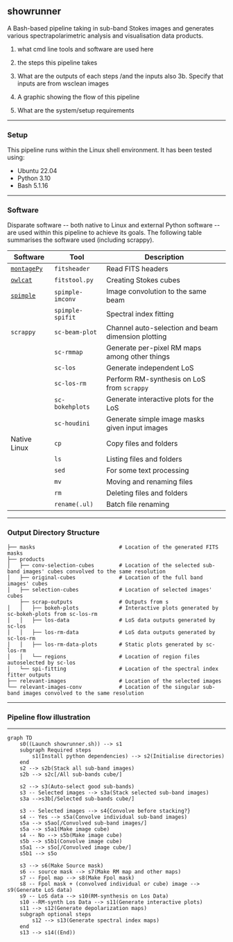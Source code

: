 ## showrunner

A Bash-based pipeline taking in sub-band Stokes images and generates various spectrapolarimetric analysis and visualisation data products.

<!-- ::: ./posta/showrunner
    handler: shell
    options:
      show_source: true -->


1. what cmd line tools and software are used here
2. the steps this pipeline takes
3. What are the outputs of each steps /and the inputs also
3b. Specify that inputs are from wsclean images
4. A graphic showing the flow of this pipeline

5. What are the system/setup requirements

-----
### Setup
This pipeline runs within the Linux shell environment. It has been tested using:

- Ubuntu 22.04
- Python 3.10
- Bash 5.1.16

-----
### Software
Disparate software -- both native to Linux and external Python software -- are used within this pipeline to achieve its goals. The following table summarises the software used (including scrappy).

| Software      |  Tool               | Description |
|---------------|---------------------|-------------|
| [`montagePy`](https://github.com/Caltech-IPAC/Montage)   | `fitsheader`        | Read FITS headers |
| [`owlcat`](https://github.com/ratt-ru/owlcat)      | `fitstool.py`       | Creating Stokes cubes |
| [`spimple`](https://github.com/landmanbester/spimple)     | `spimple-imconv`    | Image convolution to the same beam |
|               | `spimple-spifit`    | Spectral index fitting |
| `scrappy`     | `sc-beam-plot`      | Channel auto-selection and beam dimension plotting |
|               | `sc-rmmap`          | Generate per-pixel RM maps among other things |
|               | `sc-los`            | Generate independent LoS |
|               | `sc-los-rm`         | Perform RM-synthesis on LoS from `scrappy` |
|               | `sc-bokehplots`     | Generate interactive plots for the LoS |
|               | `sc-houdini`        | Generate simple image masks given input images |
| Native Linux  | `cp`                | Copy files and folders |
|               | `ls`                | Listing files and folders |
|               | `sed`               | For some text processing |
|               | `mv`                | Moving and renaming files |
|               | `rm`                | Deleting files and folders |
|               | `rename(.ul)`       | Batch file renaming |



-----
### Output Directory Structure
```
├── masks                           # Location of the generated FITS masks
├── products
│   ├── conv-selection-cubes        # Location of the selected sub-band images' cubes convolved to the same resolution
│   ├── original-cubes              # Location of the full band images' cubes
│   ├── selection-cubes             # Location of selected images' cubes
    ├── scrap-outputs               # Outputs from s
│   │   ├── bokeh-plots             # Interactive plots generated by sc-bokeh-plots from sc-los-rm
│   │   ├── los-data                # LoS data outputs generated by sc-los
│   │   ├── los-rm-data             # LoS data outputs generated by sc-los-rm
│   │   ├── los-rm-data-plots       # Static plots generated by sc-los-rm
│   │   └── regions                 # Location of region files autoselected by sc-los
│   └── spi-fitting                 # Location of the spectral index fitter outputs
├── relevant-images                 # Location of the selected images
└── relevant-images-conv            # Location of the singular sub-band images convolved to the same resolution
```


----
### Pipeline flow illustration
----
```mermaid
graph TD
    s0((Launch showrunner.sh)) --> s1
    subgraph Required steps
        s1(Install python dependencies) --> s2(Initialise directories)
    end
    s2 --> s2b(Stack all sub-band images)
    s2b --> s2c[/All sub-bands cube/]
    
    s2 --> s3(Auto-select good sub-bands)
    s3 -- Selected images --> s3a(Stack selected sub-band images)
    s3a -->s3b[/Selected sub-bands cube/]

    s3 -- Selected images --> s4{Convolve before stacking?}
    s4 -- Yes --> s5a(Convolve individual sub-band images)
    s5a --> s5ao[/Convolved sub-band images/]
    s5a --> s5a1(Make image cube)
    s4 -- No --> s5b(Make image cube)
    s5b --> s5b1(Convolve image cube)
    s5a1 --> s5o[/Convolved image cube/]
    s5b1 --> s5o

    s3 --> s6(Make Source mask)
    s6 -- source mask --> s7(Make RM map and other maps)
    s7 -- Fpol map --> s8(Make Fpol mask)
    s8 -- Fpol mask + (convolved individual or cube) image --> s9(Generate LoS data)
    s9 -- LoS data --> s10(RM-synthesis on Los Data)
    s10 --RM-synth Los Data --> s11(Generate interactive plots)
    s11 --> s12(Generate depolarization maps)
    subgraph optional steps
        s12 --> s13(Generate spectral index maps)
    end
    s13 --> s14((End))

```